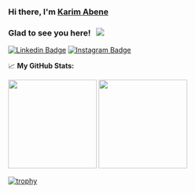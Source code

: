 ### Hi there, I'm <a href="https://www.linkedin.com/in/karim-abene-49909b130/" target="_blank">Karim Abene</a>


### Glad to see you here! &nbsp; ![](https://visitor-badge.glitch.me/badge?page_id=Kabene)
[![Linkedin Badge](https://img.shields.io/badge/-LinkedIn-0e76a8?style=flat-square&logo=Linkedin&logoColor=white)](https://linkedin.com/in/karim-abene-49909b130/)
[![Instagram Badge](https://img.shields.io/badge/-Instagram-e4405f?style=flat-square&logo=Instagram&logoColor=white)](https://instagram.com/abenekarimabene/)

📈 **My GitHub Stats:**

<p>
  <img height="180em" src="https://github-readme-stats.vercel.app/api?username=kabene&theme=dracula&show_icons=true&hide_border=true&&count_private=true&include_all_commits=true" />
  <img height="180em" src="https://github-readme-stats.vercel.app/api/top-langs/?username=kabene&theme=dracula&exclude_repo=KNN-Image-Classification&show_icons=true&hide_border=true&layout=compact&langs_count=8"/>
</p>

[![trophy](https://github-profile-trophy.vercel.app/?username=kabene&theme=dracula)](https://github.com/ryo-ma/github-profile-trophy)

